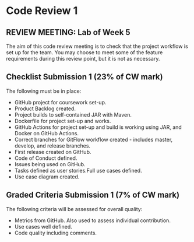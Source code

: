 # Code Review 1
## REVIEW MEETING: Lab of Week 5
The aim of this code review meeting is to check that the project workflow is set up for the team. You may choose to meet some of the feature requirements during this review point, but it is not as necessary.

## Checklist Submission 1 (23% of CW mark)
The following must be in place:

- GitHub project for coursework set-up.
- Product Backlog created.
- Project builds to self-contained JAR with Maven.
- Dockerfile for project set-up and works.
- GitHub Actions for project set-up and build is working using JAR, and Docker on GitHub Actions.
- Correct branches for GitFlow workflow created - includes master, develop, and release branches.
- First release created on GitHub.
- Code of Conduct defined.
- Issues being used on GitHub.
- Tasks defined as user stories.Full use cases defined.
- Use case diagram created.

## Graded Criteria Submission 1 (7% of CW mark)
The following criteria will be assessed for overall quality:

- Metrics from GitHub. Also used to assess individual contribution.
- Use cases well defined.
- Code quality including comments.
